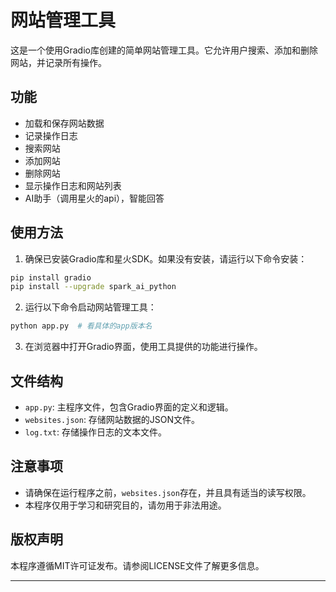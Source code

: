 # 网站管理工具

这是一个使用Gradio库创建的简单网站管理工具。它允许用户搜索、添加和删除网站，并记录所有操作。

## 功能

- 加载和保存网站数据
- 记录操作日志
- 搜索网站
- 添加网站
- 删除网站
- 显示操作日志和网站列表
- AI助手（调用星火的api），智能回答

## 使用方法

1. 确保已安装Gradio库和星火SDK。如果没有安装，请运行以下命令安装：

``` bash
pip install gradio
pip install --upgrade spark_ai_python
```

2. 运行以下命令启动网站管理工具：

```bash
python app.py  # 看具体的app版本名
```

3. 在浏览器中打开Gradio界面，使用工具提供的功能进行操作。

## 文件结构

- `app.py`: 主程序文件，包含Gradio界面的定义和逻辑。
- `websites.json`: 存储网站数据的JSON文件。
- `log.txt`: 存储操作日志的文本文件。

## 注意事项

- 请确保在运行程序之前，`websites.json`存在，并且具有适当的读写权限。
- 本程序仅用于学习和研究目的，请勿用于非法用途。

## 版权声明

本程序遵循MIT许可证发布。请参阅LICENSE文件了解更多信息。

---